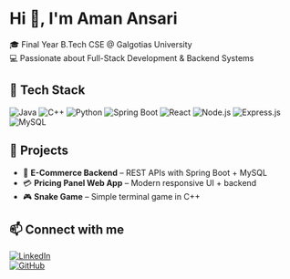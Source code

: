 # Hi 👋, I'm Aman Ansari  
🎓 Final Year B.Tech CSE @ Galgotias University  
💻 Passionate about Full-Stack Development & Backend Systems  

## 🚀 Tech Stack  
![Java](https://img.shields.io/badge/Java-orange?logo=java&logoColor=white)
![C++](https://img.shields.io/badge/C++-00599C?logo=cplusplus&logoColor=white)
![Python](https://img.shields.io/badge/Python-blue?logo=python&logoColor=white)
![Spring Boot](https://img.shields.io/badge/SpringBoot-6DB33F?logo=springboot&logoColor=white)
![React](https://img.shields.io/badge/React-20232A?logo=react&logoColor=61DAFB)
![Node.js](https://img.shields.io/badge/Node.js-43853D?logo=node.js&logoColor=white)
![Express.js](https://img.shields.io/badge/Express.js-000000?logo=express&logoColor=white)
![MySQL](https://img.shields.io/badge/MySQL-4479A1?logo=mysql&logoColor=white)

## 📌 Projects  
- 🛒 **E-Commerce Backend** – REST APIs with Spring Boot + MySQL  
- 💳 **Pricing Panel Web App** – Modern responsive UI + backend  
- 🎮 **Snake Game** – Simple terminal game in C++  

## 📫 Connect with me  
[![LinkedIn](https://img.shields.io/badge/LinkedIn-blue?logo=linkedin&logoColor=white)](https://linkedin.com/in/YOUR_LINK)  
[![GitHub](https://img.shields.io/badge/GitHub-black?logo=github&logoColor=white)](https://github.com/YOUR_USERNAME)  
